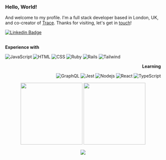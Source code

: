 ### Hello, World!

And welcome to my profile. I'm a full stack developer based in London, UK, and co-creator of [Trace](http://www.playtracewith.me/). Thanks for visiting, let's get in [touch](https://www.linkedin.com/in/adrianhards/)!

[![Linkedin Badge](https://img.shields.io/badge/-adrianHards-3A76F0?style=flat&logo=Linkedin&logoColor=white&link=https://www.linkedin.com/in/jlim/)](https://www.linkedin.com/in/adrianhards/)
<br>
<br>

<div align="left">
<strong>Experience with</strong>

  ![JavaScript](https://img.shields.io/badge/-JavaScript-1C1E2E?style=for-the-badge&logo=javascript&logoColor=white&labelColor=3A76F0)
  ![HTML](https://img.shields.io/badge/-HTML-1C1E2E?style=for-the-badge&logo=html5&logoColor=white&labelColor=3A76F0)
  ![CSS](https://img.shields.io/badge/-CSS-1C1E2E?style=for-the-badge&logo=css3&logoColor=white&labelColor=3A76F0)
  ![Ruby](https://img.shields.io/badge/-Ruby-1C1E2E?style=for-the-badge&logo=ruby&logoColor=white&labelColor=3A76F0)
  ![Rails](https://img.shields.io/badge/-Rails-1C1E2E?style=for-the-badge&logo=ruby-on-rails&logoColor=white&labelColor=3A76F0)
  ![Tailwind](https://img.shields.io/badge/-Tailwind-1C1E2E?style=for-the-badge&logo=tailwindcss&logoColor=white&labelColor=3A76F0)
  
  <!-- ![Heroku](https://img.shields.io/badge/-Heroku-1C1E2E?style=for-the-badge&logo=heroku&logoColor=white&labelColor=3A76F0) -->
  <!-- ![R](https://img.shields.io/badge/-R-1C1E2E?style=for-the-badge&logo=r&logoColor=white&labelColor=3A76F0) -->
  <!-- ![git](https://img.shields.io/badge/-git-1C1E2E?style=for-the-badge&logo=git&logoColor=white&labelColor=3A76F0) -->

</div>


<div align="right">
<strong>Learning</strong>

  ![GraphQL](https://img.shields.io/badge/-GraphQL-1C1E2E?style=for-the-badge&logo=graphql&logoColor=white&labelColor=3A76F0)
  ![Jest](https://img.shields.io/badge/-Jest-1C1E2E?style=for-the-badge&logo=jest&logoColor=white&labelColor=3A76F0)
  ![Nodejs](https://img.shields.io/badge/-Nodejs-1C1E2E?style=for-the-badge&logo=node.js&logoColor=white&labelColor=3A76F0)
  ![React](https://img.shields.io/badge/-React-1C1E2E?style=for-the-badge&logo=react&logoColor=white&labelColor=3A76F0)
  ![TypeScript](https://img.shields.io/badge/-TypeScript-1C1E2E?style=for-the-badge&logo=typescript&logoColor=white&labelColor=3A76F0)
  
  <!-- ![Redux](https://img.shields.io/badge/-Redux-1C1E2E?style=for-the-badge&logo=redux&logoColor=white&labelColor=3A76F0) -->
  <!-- ![Cypress](https://img.shields.io/badge/-Cypress-1C1E2E?style=for-the-badge&logo=cypress&logoColor=white&labelColor=3A76F0) -->
  <!-- ![Jest](https://img.shields.io/badge/-Jest-1C1E2E?style=for-the-badge&logo=jest&logoColor=white&labelColor=3A76F0) -->

</div>




<!-- link to icons: https://github.com/Ileriayo/markdown-badges -->

<div align="center">
<img src="https://github-readme-stats.vercel.app/api/top-langs/?username=adrianhards&theme=radical&title_color=3A76F0&text_color=fff" height="200">
  <img src="https://github-readme-stats.vercel.app/api?username=adrianhards&show_icons=true&theme=radical&title_color=3A76F0&text_color=fff&icon_color=3A76F0" height="200">
</div>

<p align="center">
  <img src="https://visitor-badge.laobi.icu/badge?page_id=adrianhards" id="counter">
</p>


